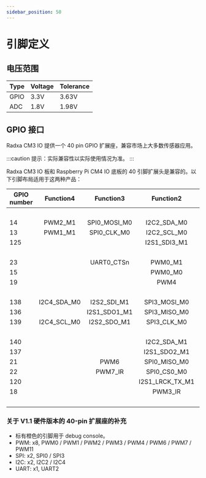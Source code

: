 ```yaml
---
sidebar_position: 50
---
```


# 引脚定义

## 电压范围

| Type | Voltage | Tolerance |
| ---- | ------- | --------- |
| GPIO | 3.3V    | 3.63V     |
| ADC  | 1.8V    | 1.98V     |

## GPIO 接口

Radxa CM3 IO 提供一个 40 pin GPIO 扩展座，兼容市场上大多数传感器应用。

:::caution
提示：实际兼容性以实际使用情况为准。
:::

<Tabs queryString="revision">
<TabItem value="v1_1" label="v1.1">

<div className='gpio_style'>

Radxa CM3 IO 板和 Raspberry Pi CM4 IO 底板的 40 引脚扩展头是兼容的。以下引脚布局适用于这两种产品：

| GPIO number |  Function4  |  Function3   |    Function2    | Function1 |               Pin#               |              Pin#               | Function1 |                 Function2                 |  Function3   |  Function4   | GPIO number |
| ----------- | :---------: | :----------: | :-------------: | :-------: | :------------------------------: | :-----------------------------: | :-------: | :---------------------------------------: | :----------: | :----------: | ----------- |
|             |             |              |                 |   +3.3V   | <div className='yellow'>1</div>  |  <div className='red'>2</div>   |   +5.0V   |                                           |              |              |             |
| 14          |   PWM2_M1   | SPI0_MOSI_M0 |   I2C2_SDA_M0   | GPIO0_B6  |  <div className='green'>3</div>  |  <div className='red'>4</div>   |   +5.0V   |                                           |              |              |             |
| 13          |   PWM1_M1   | SPI0_CLK_M0  |   I2C2_SCL_M0   | GPIO0_B5  |  <div className='green'>5</div>  | <div className='black'>6</div>  |    GND    |                                           |              |              |             |
| 125         |             |              |  I2S1_SDI3_M1   | GPIO3_D5  |  <div className='green'>7</div>  | <div className='green'>8</div>  | GPIO0_D1  | <div className='orange'>UART2_TX_M0</div> |              |              | 25          |
|             |             |              |                 |    GND    |  <div className='black'>9</div>  | <div className='green'>10</div> | GPIO0_D0  | <div className='orange'>UART2_RX_M0</div> |              |              | 24          |
| 23          |             |  UART0_CTSn  |     PWM0_M1     | GPIO0_C7  | <div className='green'>11</div>  | <div className='green'>12</div> | GPIO3_C7  |              I2S1_SCLK_TX_M1              |              |              | 119         |
| 15          |             |              |     PWM0_M0     | GPIO0_B7  | <div className='green'>13</div>  | <div className='black'>14</div> |    GND    |                                           |              |              |             |
| 19          |             |              |      PWM4       | GPIO0_C3  | <div className='green'>15</div>  | <div className='green'>16</div> | GPIO3_D4  |               I2S1_SDI2_M1                |              |              | 124         |
|             |             |              |                 |   +3.3V   | <div className='yellow'>17</div> | <div className='green'>18</div> | GPIO3_D3  |               I2S1_SDI1_M1                |              |              | 123         |
| 138         | I2C4_SDA_M0 | I2S2_SDI_M1  |  SPI3_MOSI_M0   | GPIO4_B2  | <div className='green'>19</div>  | <div className='black'>20</div> |    GND    |                                           |              |              |             |
| 136         |             | I2S1_SDO1_M1 |  SPI3_MISO_M0   | GPIO4_B0  | <div className='green'>21</div>  | <div className='green'>22</div> | GPIO3_C6  |               I2S1_MCLK_M1                |              |              | 118         |
| 139         | I2C4_SCL_M0 | I2S2_SDO_M1  |   SPI3_CLK_M0   | GPIO4_B3  | <div className='green'>23</div>  | <div className='green'>24</div> | GPIO4_A6  |                SPI3_CS0_M0                | I2S1_SCLK_RX |              | 134         |
|             |             |              |                 |    GND    | <div className='black'>25</div>  | <div className='green'>26</div> | GPIO4_C5  |                UART9_TX_M1                | I2S3_SDO_M1  | SPI3_MISO_M1 |             |
| 140         |             |              |   I2C2_SDA_M1   | GPIO4_B4  |  <div className='blue'>27</div>  | <div className='blue'>28</div>  | GPIO4_B5  |                I2C2_SCL_M1                | I2S1_SDO3_M1 |              | 141         |
| 137         |             |              |  I2S1_SDO2_M1   | GPIO4_B1  | <div className='green'>29</div>  | <div className='black'>30</div> |    GND    |                                           |              |              |             |
| 21          |             |     PWM6     |  SPI0_MISO_M0   | GPIO0_C5  | <div className='green'>31</div>  | <div className='green'>32</div> | GPIO4_C0  |                PWM11_IR_M1                |              |              | 144         |
| 22          |             |   PWM7_IR    |   SPI0_CS0_M0   | GPIO0_C6  | <div className='green'>33</div>  | <div className='black'>34</div> |    GND    |                                           |              |              |             |
| 120         |             |              | I2S1_LRCK_TX_M1 | GPIO3_D0  | <div className='green'>35</div>  | <div className='green'>36</div> | GPIO4_A7  |              I2S1_LRCK_RX_M1              |              |              | 135         |
| 18          |             |              |     PWM3_IR     | GPIO0_C2  | <div className='green'>37</div>  | <div className='green'>38</div> | GPIO3_D2  |               I2S1_SDI0_M1                |              |              | 122         |
|             |             |              |                 |    GND    | <div className='black'>39</div>  | <div className='green'>40</div> | GPIO3_D1  |               I2S1_SDO0_M1                |              |              | 121         |

</div>

### 关于 V1.1 硬件版本的 40-pin 扩展座的补充

- 标有橙色的引脚用于 debug console。
- PWM: x8, PWM0 / PWM1 / PWM2 / PWM3 / PWM4 / PWM6 / PWM7 / PWM11
- SPI: x2, SPI0 / SPI3
- I2C: x2, I2C2 / I2C4
- UART: x1, UART2

</TabItem>
</Tabs>
